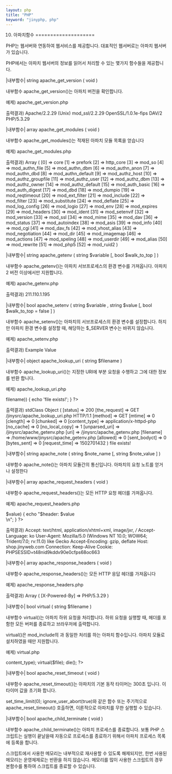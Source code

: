 ```yaml
---
layout: php
title: "PHP"
keyword: "jinyphp, php"
---
```


10. 아파치함수
====================

PHP는 웹서버와 연동하여 웹서비스를 제공합니다. 대표적인 웹서버로는 아파치 웹서버가 있습니다.

PHP에서는 아파치 웹서버의 정보를 읽어서 처리할 수 있는 몇가지 함수들을 제공합니다.

|내부함수|
string apache_get_version ( void )

내부함수 apache_get_version()는 아파치 버전을 확인합니다.

예제) apache_get_version.php
<?php
	$version = apache_get_version();
	echo "$version";
?>

출력결과)
Apache/2.2.29 (Unix) mod_ssl/2.2.29 OpenSSL/1.0.1e-fips DAV/2 PHP/5.3.29


|내부함수|
array apache_get_modules ( void )

내부함수 apache_get_modules()는 적재된 아파치 모듈 목록을 얻습니다

예제) apache_get_modules.php
<?php
    print_r(apache_get_modules());
?>

출력결과)
Array ( [0] => core [1] => prefork [2] => http_core [3] => mod_so [4] => mod_authn_file [5] => mod_authn_dbm [6] => mod_authn_anon [7] => mod_authn_dbd [8] => mod_authn_default [9] => mod_authz_host [10] => mod_authz_groupfile [11] => mod_authz_user [12] => mod_authz_dbm [13] => mod_authz_owner [14] => mod_authz_default [15] => mod_auth_basic [16] => mod_auth_digest [17] => mod_dbd [18] => mod_dumpio [19] => mod_reqtimeout [20] => mod_ext_filter [21] => mod_include [22] => mod_filter [23] => mod_substitute [24] => mod_deflate [25] => mod_log_config [26] => mod_logio [27] => mod_env [28] => mod_expires [29] => mod_headers [30] => mod_ident [31] => mod_setenvif [32] => mod_version [33] => mod_ssl [34] => mod_mime [35] => mod_dav [36] => mod_status [37] => mod_autoindex [38] => mod_asis [39] => mod_info [40] => mod_cgi [41] => mod_dav_fs [42] => mod_vhost_alias [43] => mod_negotiation [44] => mod_dir [45] => mod_imagemap [46] => mod_actions [47] => mod_speling [48] => mod_userdir [49] => mod_alias [50] => mod_rewrite [51] => mod_php5 [52] => mod_ruid2 ) 


|내부함수|
string apache_getenv ( string $variable [, bool $walk_to_top ] )

내부함수 apache_getenv()는 아파치 서브프로세스의 환경 변수를 가져옵니다. 아파치 2 버전 이상에서만 지원합니다.

예제) apache_getenv.php
<?php
    // 아파치 환경 변수 SERVER_ADDR을 가져오는 방볍.
    $ret = apache_getenv("SERVER_ADDR");
    echo $ret;
?>

출력결과)
211.110.1.195


|내부함수|
bool apache_setenv ( string $variable , string $value [, bool $walk_to_top = false ] )

내부함수 apache_setenv()는 아파치의 서브프로세스의 환경 변수를 설정합니다. 하지만 아파치 환경 변수를 설정할 때, 해당하는 $_SERVER 변수는 바뀌지 않습니다.

예제) apache_setenv.php
<?php
    apache_setenv("EXAMPLE_VAR", "Example Value");

    $ret = apache_getenv("EXAMPLE_VAR");
    echo $ret;
?>

출력결과)
Example Value

|내부함수|
object apache_lookup_uri ( string $filename )

내부함수 apache_lookup_uri()는 지정한 URI에 부분 요청을 수행하고 그에 대한 정보를 반환 합니다.

예제) apache_lookup_uri.php
<?php
    $info = apache_lookup_uri('apache_getenv.php');
    print_r($info);

    if (file_exists($info->filename)) {
        echo 'file exists!';
    }
?>

출력결과)
stdClass Object ( [status] => 200 [the_request] => GET /jinysrc/apache_lookup_uri.php HTTP/1.1 [method] => GET [mtime] => 0 [clength] => 0 [chunked] => 0 [content_type] => application/x-httpd-php [no_cache] => 0 [no_local_copy] => 1 [unparsed_uri] => /jinysrc/apache_getenv.php [uri] => /jinysrc/apache_getenv.php [filename] => /home/www/jinysrc/apache_getenv.php [allowed] => 0 [sent_bodyct] => 0 [bytes_sent] => 0 [request_time] => 1502701432 )
file exists!


|내부함수|
string apache_note ( string $note_name [, string $note_value ] )

내부함수 apache_note()는 아파치 모듈간의 통신입니다. 아파치의 요청 노트를 얻거나 설정한다


|내부함수|
array apache_request_headers ( void )

내부함수 apache_request_headers()는 모든 HTTP 요청 헤더를 가져옵니다. 

예제) apache_request_headers.php
<?php
    $headers = apache_request_headers();

    foreach ($headers as $header => $value) {
        echo "$header: $value <br />\n";
    }
?>

출력결과)
Accept: text/html, application/xhtml+xml, image/jxr, */*
Accept-Language: ko
User-Agent: Mozilla/5.0 (Windows NT 10.0; WOW64; Trident/7.0; rv:11.0) like Gecko
Accept-Encoding: gzip, deflate
Host: shop.jinyweb.com
Connection: Keep-Alive
Cookie: PHPSESSID=t48nid9kddv90e0cfps68oc663 

|내부함수|
array apache_response_headers ( void )

내부함수 apache_response_headers()는 모든 HTTP 응답 헤더를 가져옵니다

예제) apache_response_headers.php
<?php
    print_r(apache_response_headers());
?>

출력결과)
Array ( [X-Powered-By] => PHP/5.3.29 ) 

|내부함수|
bool virtual ( string $filename )

내부함수 virtual()는 아파치 하위 요청을 처리합니다. 하위 요청을 실행할 때, 헤더를 포함한 모든 버퍼를 종료하고 브라우저에 출력합니다.

virtual()은 mod_include의 <!--#include virtual...-->과 동일한 처리를 하는 아파치 함수입니다. 아파치 모듈로 설치하였을 때만 지원합니다.

예제) virtual.php
<?PHP
    $file = '../images/logo.jpg';
    $file_info = apache_lookup_uri($file);
    header('content-type: ' . $file_info -> content_type);
    virtual($file);
    die();
?>


|내부함수|
bool apache_reset_timeout ( void )

내부함수 apache_reset_timeout()는 아파치의 기본 동작 타이머는 300초 입니다. 이 타이머 값을 초기화 합니다. 

set_time_limit(0); ignore_user_abort(true)와 같은 함수 또는 주기적으로 apache_reset_timeout() 호출하면, 이론적으로 아파치를 무한 실행할 수 있습니다.

|내부함수|
bool apache_child_terminate ( void )

내부함수 apache_child_terminate()는 아파치 프로세스를 종료합니다. 보통 PHP 스크립트는 실행이 끝날을때  자동으로 프로세스를 종료하기 위해서 아파치 프로세스 목록에 등록을 합니다.

스크립트에서 사용한 메모리는 내부적으로 재사용할 수 있도록 해제되지만, 한번 사용된 메모리는 운영체제로는 반환을 하지 않습니다. 메모리를 많이 사용한 스크립트의 경우 본함수를 통하여 스크립트를 종료할 수 있습니다.

<br><br>

